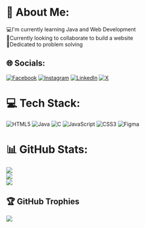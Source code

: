 # 💫 About Me:
💻I'm currently learning Java and Web Development<br>🚩Currently looking to collaborate to build a website<br>🔰Dedicated to problem solving


## 🌐 Socials:
[![Facebook](https://img.shields.io/badge/Facebook-%231877F2.svg?logo=Facebook&logoColor=white)](https://facebook.com/JayrajsinhBhatti) [![Instagram](https://img.shields.io/badge/Instagram-%23E4405F.svg?logo=Instagram&logoColor=white)](https://instagram.com/jayrajsinh_044) [![LinkedIn](https://img.shields.io/badge/LinkedIn-%230077B5.svg?logo=linkedin&logoColor=white)](https://linkedin.com/in/JayrajsinhBhatti) [![X](https://img.shields.io/badge/X-black.svg?logo=X&logoColor=white)](https://x.com/JayrajsinhBhatti) 

# 💻 Tech Stack:
![HTML5](https://img.shields.io/badge/html5-%23E34F26.svg?style=for-the-badge&logo=html5&logoColor=white) ![Java](https://img.shields.io/badge/java-%23ED8B00.svg?style=for-the-badge&logo=openjdk&logoColor=white) ![C](https://img.shields.io/badge/c-%2300599C.svg?style=for-the-badge&logo=c&logoColor=white) ![JavaScript](https://img.shields.io/badge/javascript-%23323330.svg?style=for-the-badge&logo=javascript&logoColor=%23F7DF1E) ![CSS3](https://img.shields.io/badge/css3-%231572B6.svg?style=for-the-badge&logo=css3&logoColor=white) ![Figma](https://img.shields.io/badge/figma-%23F24E1E.svg?style=for-the-badge&logo=figma&logoColor=white)
# 📊 GitHub Stats:
![](https://github-readme-stats.vercel.app/api?username=JayrajsinhBhatti&theme=dark&hide_border=false&include_all_commits=false&count_private=false)<br/>
![](https://github-readme-streak-stats.herokuapp.com/?user=JayrajsinhBhatti&theme=dark&hide_border=false)<br/>
![](https://github-readme-stats.vercel.app/api/top-langs/?username=JayrajsinhBhatti&theme=dark&hide_border=false&include_all_commits=false&count_private=false&layout=compact)

## 🏆 GitHub Trophies
![](https://github-profile-trophy.vercel.app/?username=JayrajsinhBhatti&theme=onedark&no-frame=false&no-bg=true&margin-w=4)

<!-- Proudly created with GPRM ( https://gprm.itsvg.in ) -->
